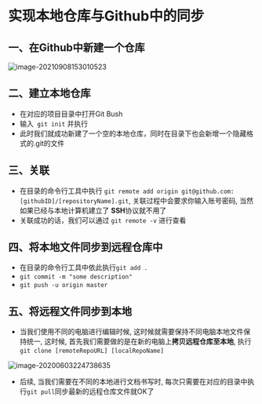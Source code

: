 # 实现本地仓库与Github中的同步

## 一、在Github中新建一个仓库

![image-20210908153010523](http://qyateyap7.hn-bkt.clouddn.com/img/image-20210908153010523.png)

## 二、建立本地仓库

- 在对应的项目目录中打开Git Bush
- 输入` git init` 并执行
- 此时我们就成功新建了一个空的本地仓库，同时在目录下也会新增一个隐藏格式的.git的文件

## 三、关联

- 在目录的命令行工具中执行 `git remote add origin git@github.com:[githubID]/[repositoryName].git`, 关联过程中会要求你输入账号密码, 当然如果已经与本地计算机建立了 **SSH**协议就不用了
- 关联成功的话，我们可以通过 `git remote -v` 进行查看

## 四、将本地文件同步到远程仓库中

- 在目录的命令行工具中依此执行`git add .`
- `git commit -m "some description"`
- `git push -u origin master`

## 五、将远程文件同步到本地

- 当我们使用不同的电脑进行编辑时候, 这时候就需要保持不同电脑本地文件保持统一, 这时候, 首先我们需要做的是在新的电脑上**拷贝远程仓库至本地**, 执行`git clone [remoteRepoURL] [localRepoName]`

![image-20200603224738635](http://qyateyap7.hn-bkt.clouddn.com/img/20200603224753.png)

- 后续, 当我们需要在不同的本地进行文档书写时, 每次只需要在对应的目录中执行`git pull`同步最新的远程仓库文件就OK了

